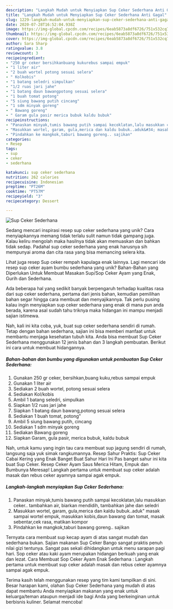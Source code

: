 ```yaml
---
description: "Langkah Mudah untuk Menyiapkan Sup Ceker Sederhana Anti Gagal"
title: "Langkah Mudah untuk Menyiapkan Sup Ceker Sederhana Anti Gagal"
slug: 1229-langkah-mudah-untuk-menyiapkan-sup-ceker-sederhana-anti-gagal
date: 2020-07-28T16:52:04.938Z
image: https://img-global.cpcdn.com/recipes/6eab5873a8df6726/751x532cq70/sup-ceker-sederhana-foto-resep-utama.jpg
thumbnail: https://img-global.cpcdn.com/recipes/6eab5873a8df6726/751x532cq70/sup-ceker-sederhana-foto-resep-utama.jpg
cover: https://img-global.cpcdn.com/recipes/6eab5873a8df6726/751x532cq70/sup-ceker-sederhana-foto-resep-utama.jpg
author: Sara Sharp
ratingvalue: 3.8
reviewcount: 3
recipeingredient:
- "250 gr ceker bersihkanbuang kukurebus sampai empuk"
- "1 liter air"
- "2 buah wortel potong sesuai selera"
- " Kolkobis"
- "1 batang seledri simpulkan"
- "1/2 ruas jari jahe"
- "1 batang daun bawangpotong sesuai selera"
- "1 buah tomat potong"
- "5 siung bawang putih cincang"
- "1 sdm minyak goreng"
- " Bawang goreng"
- " Garam gula pasir merica bubuk kaldu bubuk"
recipeinstructions:
- "Panaskan minyak,tumis bawang putih sampai kecoklatan,lalu masukkan ceker.. tambahkan air, biarkan mendidih, tambahkan jahe dan seledri"
- "Masukkan wortel, garam, gula,merica dan kaldu bubuk..aduk&#34; masak sampai wortel empuk, masukkan kobis,daun bawang dan tomat, masak sebentar,cek rasa, matikan kompor"
- "Pindahkan ke mangkok,taburi bawang goreng.. sajikan"
categories:
- Resep
tags:
- sup
- ceker
- sederhana

katakunci: sup ceker sederhana 
nutrition: 262 calories
recipecuisine: Indonesian
preptime: "PT26M"
cooktime: "PT57M"
recipeyield: "3"
recipecategory: Dessert

---
```



![Sup Ceker Sederhana](https://img-global.cpcdn.com/recipes/6eab5873a8df6726/751x532cq70/sup-ceker-sederhana-foto-resep-utama.jpg)

Sedang mencari inspirasi resep sup ceker sederhana yang unik? Cara menyiapkannya memang tidak terlalu sulit namun tidak gampang juga. Kalau keliru mengolah maka hasilnya tidak akan memuaskan dan bahkan tidak sedap. Padahal sup ceker sederhana yang enak harusnya sih mempunyai aroma dan cita rasa yang bisa memancing selera kita.

Lihat juga resep Sup ceker rempah kapulaga enak lainnya. Lagi mencari ide resep sup ceker ayam bumbu sederhana yang unik? Bahan-Bahan yang Diperlukan Untuk Membuat Masakan Sup/Sop Ceker Ayam yang Enak, Gurih dan Sederhana.

Ada beberapa hal yang sedikit banyak berpengaruh terhadap kualitas rasa dari sup ceker sederhana, pertama dari jenis bahan, kemudian pemilihan bahan segar hingga cara membuat dan menyajikannya. Tak perlu pusing kalau ingin menyiapkan sup ceker sederhana yang enak di mana pun anda berada, karena asal sudah tahu triknya maka hidangan ini mampu menjadi sajian istimewa.


Nah, kali ini kita coba, yuk, buat sup ceker sederhana sendiri di rumah. Tetap dengan bahan sederhana, sajian ini bisa memberi manfaat untuk membantu menjaga kesehatan tubuh kita. Anda bisa membuat Sup Ceker Sederhana menggunakan 12 jenis bahan dan 3 langkah pembuatan. Berikut ini cara untuk membuat hidangannya.

<!--inarticleads1-->

##### Bahan-bahan dan bumbu yang digunakan untuk pembuatan Sup Ceker Sederhana:

1. Gunakan 250 gr ceker, bersihkan,buang kuku,rebus sampai empuk
1. Gunakan 1 liter air
1. Sediakan 2 buah wortel, potong sesuai selera
1. Sediakan  Kol/kobis
1. Ambil 1 batang seledri, simpulkan
1. Siapkan 1/2 ruas jari jahe
1. Siapkan 1 batang daun bawang,potong sesuai selera
1. Sediakan 1 buah tomat, potong&#34;
1. Ambil 5 siung bawang putih, cincang
1. Sediakan 1 sdm minyak goreng
1. Sediakan  Bawang goreng
1. Siapkan  Garam, gula pasir, merica bubuk, kaldu bubuk


Nah, untuk kamu yang ingin tau cara membuat sup jagung sendiri di rumah, langsung saja yuk simak rangkumannya. Resep Sahur Praktis: Sup Ceker Cabai Kering yang Enak Banget Buat Sahur Hari Ini Pas banget sahur ini kita buat Sup Ceker. Resep Ceker Ayam Saus Merica Hitam, Empuk dan Bumbunya Meresap! Langkah pertama untuk membuat sup ceker adalah masak dan rebus ceker ayamnya sampai agak empuk. 

<!--inarticleads2-->

##### Langkah-langkah menyiapkan Sup Ceker Sederhana:

1. Panaskan minyak,tumis bawang putih sampai kecoklatan,lalu masukkan ceker.. tambahkan air, biarkan mendidih, tambahkan jahe dan seledri
1. Masukkan wortel, garam, gula,merica dan kaldu bubuk..aduk&#34; masak sampai wortel empuk, masukkan kobis,daun bawang dan tomat, masak sebentar,cek rasa, matikan kompor
1. Pindahkan ke mangkok,taburi bawang goreng.. sajikan


Ternyata cara membuat sup kecap ayam di atas sangat mudah dan sederhana bukan. Sajian makanan Sup Ceker Bango sangat praktis penuh nilai gizi tentunya. Sangat pas sekali dihidangkan untuk menu sarapan pagi hari. Sop ceker atau kaki ayam merupakan hidangan berkuah yang enak dan lezat. Cara Membuat Sop Ceker Ayam Enak Sederhana : Langkah pertama untuk membuat sup ceker adalah masak dan rebus ceker ayamnya sampai agak empuk. 

Terima kasih telah menggunakan resep yang tim kami tampilkan di sini. Besar harapan kami, olahan Sup Ceker Sederhana yang mudah di atas dapat membantu Anda menyiapkan makanan yang enak untuk keluarga/teman ataupun menjadi ide bagi Anda yang berkeinginan untuk berbisnis kuliner. Selamat mencoba!
